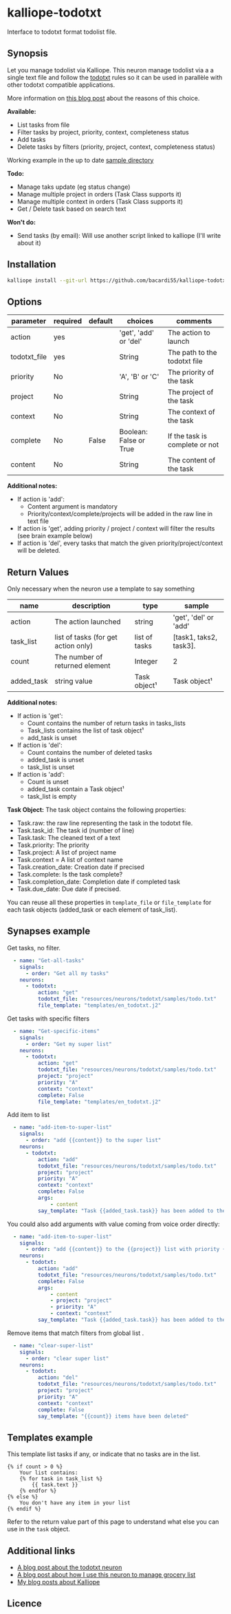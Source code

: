 # kalliope-todotxt

Interface to todotxt format todolist file.

## Synopsis

Let you manage todolist via Kalliope. This neuron manage todolist via a a single text file and follow the [todotxt](http://todotxt.com) rules so it can be used in parallèle with other todotxt compatible applications.

More information on [this blog post](https://bacardi55.org/en/blog/2017/todotxt-neuron-manage-todolist-compatible-todotxt-format) about the reasons of this choice.

**Available:**
* List tasks from file
* Filter tasks by project, priority, context, completeness status
* Add tasks
* Delete tasks by filters (priority, project, context, completeness status)

Working example in the up to date [sample directory](https://github.com/bacardi55/kalliope-todotxt/tree/master/samples)

**Todo:**
* Manage taks update (eg status change)
* Manage multiple project in orders (Task Class supports it)
* Manage multiple context in orders (Task Class supports it)
* Get / Delete task based on search text

**Won't do:**
* Send tasks (by email): Will use another script linked to kalliope (I'll write about it)

## Installation
```bash
kalliope install --git-url https://github.com/bacardi55/kalliope-todotxt.git
```

## Options

| parameter    | required | default | choices                   | comments                       |
|--------------|----------|---------|---------------------------|--------------------------------|
| action       | yes      |         | 'get', 'add' or 'del'     | The action to launch           |
| todotxt_file | yes      |         | String                    | The path to the todotxt file   |
| priority     | No       |         | 'A', 'B' or 'C'           | The priority of the task       |
| project      | No       |         | String                    | The project of the task        |
| context      | No       |         | String                    | The context of the task        |
| complete     | No       | False   | Boolean: False or True    | If the task is complete or not |
| content      | No       |         | String                    | The content of the task        |

**Additional notes:**

* If action is 'add': 
  * Content argument is mandatory
  * Priority/context/complete/projects will be added in the raw line in text file
* If action is 'get', adding priority / project / context will filter the results (see brain example below)
* If action is 'del', every tasks that match the given priority/project/context will be deleted.


## Return Values

Only necessary when the neuron use a template to say something

| name       | description                         | type          | sample                  |
|------------|-------------------------------------|---------------|-------------------------|
| action     | The action launched                 | string        | 'get', 'del' or 'add'   |
| task_list  | list of tasks (for get action only) | list of tasks | [task1, taks2, task3].  |
| count      | The number of returned element      | Integer       | 2                       |
| added_task | string value                        | Task object¹  | Task object¹            |

**Additional notes:**

* If action is 'get':
  * Count contains the number of return tasks in tasks_lists 
  * Task_lists contains the list of task object¹
  * add_task is unset
* If action is 'del':
  * Count contains the number of deleted tasks 
  * added_task is unset
  * task_list is unset
* If action is 'add':
  * Count is unset
  * added_task contain a Task object¹
  * task_list is empty


**Task Object:** The task object contains the following properties:

* Task.raw: the raw line representing the task in the todotxt file.
* Task.task_id: The task id (number of line)
* Task.task: The cleaned text of a text
* Task.priority: The priority
* Task.project: A list of project name 
* Task.context = A list of context name
* Task.creation_date: Creation date if precised
* Task.complete: Is the task complete?
* Task.completion_date: Completion date if completed task
* Task.due_date: Due date if precised.

You can reuse all these properties in ```template_file``` or ```file_template``` for each task objects (added_task or each element of task_list).


## Synapses example

Get tasks, no filter.

```yaml
  - name: "Get-all-tasks"
    signals:
      - order: "Get all my tasks"
    neurons:
      - todotxt:
          action: "get"
          todotxt_file: "resources/neurons/todotxt/samples/todo.txt"
          file_template: "templates/en_todotxt.j2"
```

Get tasks with specific filters

```yaml
  - name: "Get-specific-items"
    signals:
      - order: "Get my super list"
    neurons:
      - todotxt:
          action: "get"
          todotxt_file: "resources/neurons/todotxt/samples/todo.txt"
          project: "project"
          priority: "A"
          context: "context"
          complete: False
          file_template: "templates/en_todotxt.j2"
```

Add item to list

```yaml
  - name: "add-item-to-super-list"
    signals:
      - order: "add {{content}} to the super list"
    neurons:
      - todotxt:
          action: "add"
          todotxt_file: "resources/neurons/todotxt/samples/todo.txt"
          project: "project"
          priority: "A"
          context: "context"
          complete: False
          args:
              - content
          say_template: "Task {{added_task.task}} has been added to the super project with priority {{added_task.priority}}"
```

You could also add arguments with value coming from voice order directly:

```yaml
  - name: "add-item-to-super-list"
    signals:
      - order: "add {{content}} to the {{project}} list with priority {{priority}} and context {{context}}"
    neurons:
      - todotxt:
          action: "add"
          todotxt_file: "resources/neurons/todotxt/samples/todo.txt"
          complete: False
          args:
              - content
              - project: "project"
              - priority: "A"
              - context: "context"
          say_template: "Task {{added_task.task}} has been added to the super project with priority {{added_task.priority}}"
```

Remove items that match filters from global list .

```yaml
  - name: "clear-super-list"
    signals:
      - order: "clear super list"
    neurons:
      - todotxt:
          action: "del"
          todotxt_file: "resources/neurons/todotxt/samples/todo.txt"
          project: "project"
          priority: "A"
          context: "context"
          complete: False
          say_template: "{{count}} items have been deleted"
```

## Templates example 

This template list tasks if any, or indicate that no tasks are in the list.

```
{% if count > 0 %}
    Your list contains:
    {% for task in task_list %}
        {{ task.text }}
    {% endfor %}
{% else %}
    You don't have any item in your list
{% endif %}
```

Refer to the return value part of this page to understand what else you can use in the ```task``` object.


## Additional links

* [A blog post about the todotxt neuron](http://bacardi55.org/2017/02/28/todotxt-a-neuron-to-manage-todolist-compatible-with-todotxt-format.html)
* [A blog post about how I use this neuron to manage grocery list](http://bacardi55.org/2017/03/16/managing-a-shopping-list-with-kalliope.html)
* [My blog posts about Kalliope](http://bacardi55.org/kalliope.html)


## Licence


